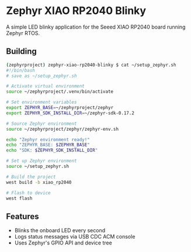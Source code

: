 # Zephyr XIAO RP2040 Blinky

A simple LED blinky application for the Seeed XIAO RP2040 board running Zephyr RTOS.

## Building
```bash
(zephyrproject) zephyr-xiao-rp2040-blinky $ cat ~/setup_zephyr.sh
#!/bin/bash
# save as ~/setup_zephyr.sh

# Activate virtual environment
source ~/zephyrproject/.venv/bin/activate

# Set environment variables
export ZEPHYR_BASE=~/zephyrproject/zephyr
export ZEPHYR_SDK_INSTALL_DIR=~/zephyr-sdk-0.17.2

# Source Zephyr environment
source ~/zephyrproject/zephyr/zephyr-env.sh

echo "Zephyr environment ready!"
echo "ZEPHYR_BASE: $ZEPHYR_BASE"
echo "SDK: $ZEPHYR_SDK_INSTALL_DIR"
```


```bash
# Set up Zephyr environment
source ~/setup_zephyr.sh

# Build the project
west build -b xiao_rp2040

# Flash to device
west flash
```

## Features

- Blinks the onboard LED every second
- Logs status messages via USB CDC ACM console
- Uses Zephyr's GPIO API and device tree

